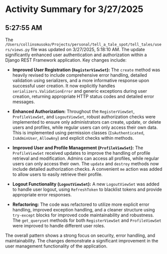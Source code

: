 # Activity Summary for 3/27/2025

## 5:27:55 AM
The `/Users/collinsmusoko/Projects/personal/tell_a_tale_spot/tell_tales/users/views.py` file was updated on 3/27/2025, 5:18:10 AM.  The update significantly enhanced user authentication and authorization within a Django REST Framework application.  Key changes include:

* **Improved User Registration (`RegisterViewSet`):** The `create` method was heavily revised to include comprehensive error handling, detailed validation using serializers, and a more informative response upon successful user creation.  It now explicitly handles `serializers.ValidationError` and generic exceptions during user creation, returning appropriate HTTP status codes and detailed error messages.

* **Enhanced Authorization:**  Throughout the `RegisterViewSet`, `ProfileViewSet`, and `LogoutViewSet`, robust authorization checks were implemented to ensure only administrators can create, update, or delete users and profiles, while regular users can only access their own data.  This is implemented using permission classes (`IsAuthenticated`, `IsAdminUser`, `AllowAny`) and explicit checks within methods.

* **Improved User and Profile Management (`ProfileViewSet`):** The `ProfileViewSet`  received updates to improve the handling of profile retrieval and modification.  Admins can access all profiles, while regular users can only access their own.  The `update` and `destroy` methods now include detailed authorization checks.  A convenient `me` action was added to allow users to easily retrieve their profile.

* **Logout Functionality (`LogoutViewSet`):** A new `LogoutViewSet` was added to handle user logout, using `RefreshToken` to blacklist tokens and provide appropriate error responses.

* **Refactoring:** The code was refactored to utilize more explicit error handling, improved exception handling, and a cleaner structure using `try-except` blocks for improved code maintainability and robustness.  The `get_queryset` methods for both `RegisterViewSet` and `ProfileViewSet` were improved to handle different user roles.

The overall pattern shows a strong focus on security, error handling, and maintainability.  The changes demonstrate a significant improvement in the user management functionality of the application.
